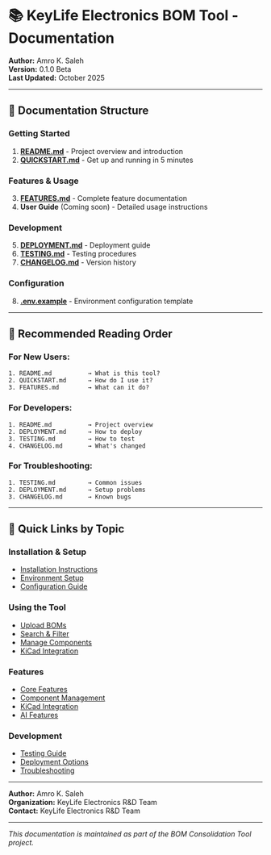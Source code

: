 # 📚 KeyLife Electronics BOM Tool - Documentation

**Author:** Amro K. Saleh  
**Version:** 0.1.0 Beta  
**Last Updated:** October 2025

---

## 📖 Documentation Structure

### **Getting Started**
1. **[README.md](README.md)** - Project overview and introduction
2. **[QUICKSTART.md](QUICKSTART.md)** - Get up and running in 5 minutes

### **Features & Usage**
3. **[FEATURES.md](FEATURES.md)** - Complete feature documentation
4. **User Guide** (Coming soon) - Detailed usage instructions

### **Development**
5. **[DEPLOYMENT.md](DEPLOYMENT.md)** - Deployment guide
6. **[TESTING.md](TESTING.md)** - Testing procedures
7. **[CHANGELOG.md](CHANGELOG.md)** - Version history

### **Configuration**
8. **[.env.example](.env.example)** - Environment configuration template

---

## 🚀 Recommended Reading Order

### For New Users:
```
1. README.md          → What is this tool?
2. QUICKSTART.md      → How do I use it?
3. FEATURES.md        → What can it do?
```

### For Developers:
```
1. README.md          → Project overview
2. DEPLOYMENT.md      → How to deploy
3. TESTING.md         → How to test
4. CHANGELOG.md       → What's changed
```

### For Troubleshooting:
```
1. TESTING.md         → Common issues
2. DEPLOYMENT.md      → Setup problems
3. CHANGELOG.md       → Known bugs
```

---

## 📝 Quick Links by Topic

### **Installation & Setup**
- [Installation Instructions](README.md#-quick-start)
- [Environment Setup](DEPLOYMENT.md#local-development-setup)
- [Configuration Guide](.env.example)

### **Using the Tool**
- [Upload BOMs](QUICKSTART.md#-step-1-upload-your-first-bom)
- [Search & Filter](QUICKSTART.md#-step-2-search--filter)
- [Manage Components](QUICKSTART.md#-step-3-manage-components)
- [KiCad Integration](QUICKSTART.md#-step-4-kicad-integration)

### **Features**
- [Core Features](FEATURES.md#-core-features)
- [Component Management](FEATURES.md#-component-management-new)
- [KiCad Integration](FEATURES.md#-kicad-integration-new)
- [AI Features](FEATURES.md#-ai-powered-features)

### **Development**
- [Testing Guide](TESTING.md)
- [Deployment Options](DEPLOYMENT.md#-deployment-options)
- [Troubleshooting](DEPLOYMENT.md#-troubleshooting)

---

**Author:** Amro K. Saleh  
**Organization:** KeyLife Electronics R&D Team  
**Contact:** KeyLife Electronics R&D Team

---

*This documentation is maintained as part of the BOM Consolidation Tool project.*
